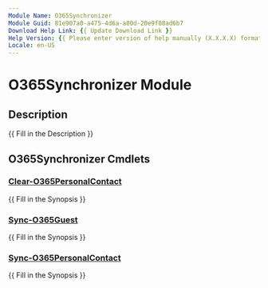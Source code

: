 ```yaml
---
Module Name: O365Synchronizer
Module Guid: 81e907a0-a475-4d6a-a80d-20e9f08ad6b7
Download Help Link: {{ Update Download Link }}
Help Version: {{ Please enter version of help manually (X.X.X.X) format }}
Locale: en-US
---
```


# O365Synchronizer Module
## Description
{{ Fill in the Description }}

## O365Synchronizer Cmdlets
### [Clear-O365PersonalContact](Clear-O365PersonalContact.md)
{{ Fill in the Synopsis }}

### [Sync-O365Guest](Sync-O365Guest.md)
{{ Fill in the Synopsis }}

### [Sync-O365PersonalContact](Sync-O365PersonalContact.md)
{{ Fill in the Synopsis }}

